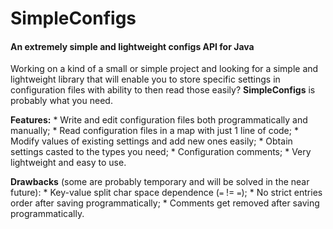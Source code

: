 # SimpleConfigs
#### An extremely simple and lightweight configs API for Java

Working on a kind of a small or simple project and looking for a simple and lightweight library that will enable you to store specific settings in configuration files with ability to then read those easily? **SimpleConfigs** is probably what you need.

**Features:**
    * Write and edit configuration files both programmatically and manually;
    * Read configuration files in a map with just 1 line of code;
    * Modify values of existing settings and add new ones easily;
    * Obtain settings casted to the types you need;
    * Configuration comments;
    * Very lightweight and easy to use.
    
**Drawbacks** (some are probably temporary and will be solved in the near future):
    * Key-value split char space dependence (`=` != ` = `);
    * No strict entries order after saving programmatically;
    * Comments get removed after saving programmatically.
    
    
